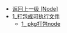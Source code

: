 - [返回上一级 [Node]](page/web前端/Node/)
- [1_打包成可执行文件](page/web前端/Node/1_打包成可执行文件/)
  - [1_ pkg打包node](page/web前端/Node/1_打包成可执行文件/1_%20pkg打包node.md)
